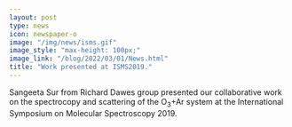 ```yaml
---
layout: post
type: news
icon: newspaper-o
image: "/img/news/isms.gif" 
image_style: "max-height: 100px;"
image_link: "/blog/2022/03/01/News.html"
title: "Work presented at ISMS2019."
---
```


Sangeeta Sur from Richard Dawes group presented our collaborative work on the spectrocopy and scattering of the O<sub>3</sub>+Ar system at the International Symposium on Molecular Spectroscopy 2019.

